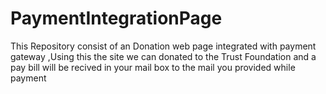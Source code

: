 # PaymentIntegrationPage
This Repository consist of an Donation  web page integrated with payment gateway ,Using this the site we can donated to the Trust Foundation and a pay bill will be recived in your mail box to the mail you provided while payment
